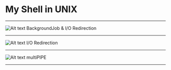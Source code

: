 My Shell in UNIX
====================

- - -
![Alt text](/path/to/BackgroundJob&IOredirection.JPG)
BackgroundJob & I/O Redirection
- - -
![Alt text](/path/to/IOredirection.JPG)
I/O Redirection
- - -
![Alt text](/path/to/multiPIPE.JPG)
multiPIPE
- - -